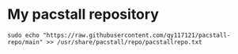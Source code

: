 # My pacstall repository

    sudo echo "https://raw.githubusercontent.com/qy117121/pacstall-repo/main" >> /usr/share/pacstall/repo/pacstallrepo.txt

